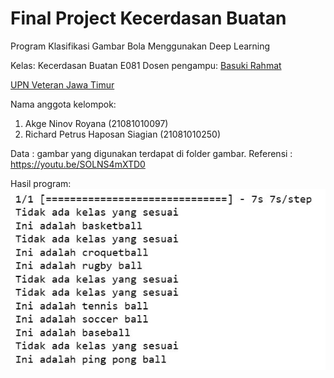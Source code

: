 # Final Project Kecerdasan Buatan
Program Klasifikasi Gambar Bola Menggunakan Deep Learning

Kelas: Kecerdasan Buatan E081
Dosen pengampu: [Basuki Rahmat](https://github.com/bsrahmat)

[UPN Veteran Jawa Timur](https://www.upnjatim.ac.id/)


Nama anggota kelompok:
1. Akge Ninov Royana (21081010097)
2. Richard Petrus Haposan Siagian (21081010250)

Data : gambar yang digunakan terdapat di folder gambar.
Referensi : https://youtu.be/SOLNS4mXTD0

Hasil program:
![alt text](https://github.com/akgeninov/Deep-Learning/blob/main/hasil.jpg?raw=true)
